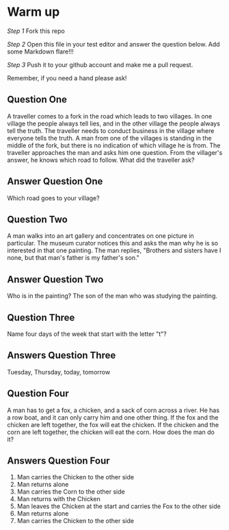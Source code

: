 # Warm up

_Step 1_
Fork this repo

_Step 2_
Open this file in your test editor and answer the question below. Add some Markdown flare!!!

_Step 3_
Push it to your github account and make me a pull request.

Remember, if you need a hand please ask!


## Question One
A traveller comes to a fork in the road which leads to two villages. In one village the people always tell lies, and in the other village the people always tell the truth. The traveller needs to conduct business in the village where everyone tells the truth. A man from one of the villages is standing in the middle of the fork, but there is no indication of which village he is from. The traveller approaches the man and asks him one question. From the villager's answer, he knows which road to follow. What did the traveller ask?

## Answer Question One
Which road goes to your village?

## Question Two
A man walks into an art gallery and concentrates on one picture in particular. The museum curator notices this and asks the man why he is so interested in that one painting. The man replies, "Brothers and sisters have I none, but that man's father is my father's son."

## Answer Question Two
Who is in the painting?
The son of the man who was studying the painting.

## Question Three
Name four days of the week that start with the letter "t"?

## Answers Question Three
Tuesday, Thursday, today, tomorrow

## Question Four
A man has to get a fox, a chicken, and a sack of corn across a river. He has a row boat, and it can only carry him and one other thing. If the fox and the chicken are left together, the fox will eat the chicken. If the chicken and the corn are left together, the chicken will eat the corn. How does the man do it?

## Answers Question Four
<ol>
  <li>Man carries the Chicken to the other side</li>
  <li>Man returns alone</li>
  <li>Man carries the Corn to the other side</li>
  <li>Man returns with the Chicken</li>
  <li>Man leaves the Chicken at the start and carries the Fox to the other side</li>
  <li>Man returns alone</li>
  <li>Man carries the Chicken to the other side</li>
</ol>

